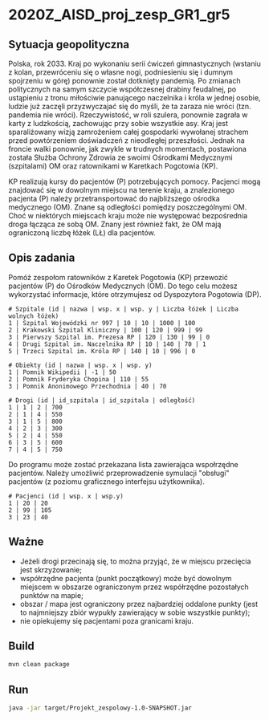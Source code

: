 # 2020Z_AISD_proj_zesp_GR1_gr5
## Sytuacja geopolityczna
Polska, rok 2033. Kraj po wykonaniu serii ćwiczeń gimnastycznych (wstaniu z kolan, przewróceniu się o własne nogi, podniesieniu się i dumnym spojrzeniu w górę) ponownie został dotknięty pandemią. Po zmianach politycznych na samym szczycie współczesnej drabiny feudalnej, po ustąpieniu z tronu miłościwie panującego naczelnika i króla w jednej osobie, ludzie już zaczęli przyzwyczajać się do myśli, że ta zaraza nie wróci (tzn. pandemia nie wróci).
Rzeczywistość, w roli szulera, ponownie zagrała w karty z ludzkością, zachowując przy sobie wszystkie asy.
Kraj jest sparaliżowany wizją zamrożeniem całej gospodarki wywołanej strachem przed powtórzeniem doświadczeń z nieodległej przeszłości. Jednak na froncie walki ponownie, jak zwykle w trudnych momentach, postawiona została Służba Ochrony Zdrowia ze swoimi Ośrodkami Medycznymi (szpitalami) OM oraz ratownikami w Karetkach Pogotowia (KP).

KP realizują kursy do pacjentów (P) potrzebujących pomocy. Pacjenci mogą znajdować się w dowolnym miejscu na terenie kraju, a znalezionego pacjenta (P) należy przetransportować do najbliższego ośrodka medycznego (OM).
Znane są odległości pomiędzy poszczególnymi OM. Choć w niektórych miejscach kraju może nie występować bezpośrednia droga łącząca ze sobą OM.
Znany jest również fakt, że OM mają ograniczoną liczbę łóżek (LŁ) dla pacjentów.

## Opis zadania
Pomóż zespołom ratowników z Karetek Pogotowia (KP) przewozić pacjentów (P) do Ośrodków Medycznych (OM). Do tego celu możesz wykorzystać informacje, które otrzymujesz od Dyspozytora Pogotowia (DP).

```
# Szpitale (id | nazwa | wsp. x | wsp. y | Liczba łóżek | Liczba wolnych łóżek)
1 | Szpital Wojewódzki nr 997 | 10 | 10 | 1000 | 100
2 | Krakowski Szpital Kliniczny | 100 | 120 | 999 | 99
3 | Pierwszy Szpital im. Prezesa RP | 120 | 130 | 99 | 0
4 | Drugi Szpital im. Naczelnika RP | 10 | 140 | 70 | 1
5 | Trzeci Szpital im. Króla RP | 140 | 10 | 996 | 0

# Obiekty (id | nazwa | wsp. x | wsp. y)
1 | Pomnik Wikipedii | -1 | 50
2 | Pomnik Fryderyka Chopina | 110 | 55
3 | Pomnik Anonimowego Przechodnia | 40 | 70

# Drogi (id | id_szpitala | id_szpitala | odległość)
1 | 1 | 2 | 700
2 | 1 | 4 | 550
3 | 1 | 5 | 800
4 | 2 | 3 | 300
5 | 2 | 4 | 550
6 | 3 | 5 | 600
7 | 4 | 5 | 750

```
Do programu może zostać przekazana lista zawierająca wspołrzędne pacjentów. Należy umożliwić przeprowadzenie symulacji "obsługi" pacjentów (z poziomu graficznego interfejsu użytkownika).

```
# Pacjenci (id | wsp. x | wsp.y)
1 | 20 | 20
2 | 99 | 105
3 | 23 | 40
```
## Ważne
* Jeżeli drogi przecinają się, to można przyjąć, że w miejscu przecięcia jest skrzyżowanie;
* współrzędne pacjenta (punkt początkowy) może być dowolnym miejscem w obszarze ograniczonym przez współrzędne pozostałych punktów na mapie;
* obszar / mapa jest ograniczony przez najbardziej oddalone punkty (jest to najmniejszy zbiór wypukły zawierający w sobie wszystkie punkty);
* nie opiekujemy się pacjentami poza granicami kraju.

## Build

```bash
mvn clean package
```

## Run

```bash
java -jar target/Projekt_zespolowy-1.0-SNAPSHOT.jar
```
